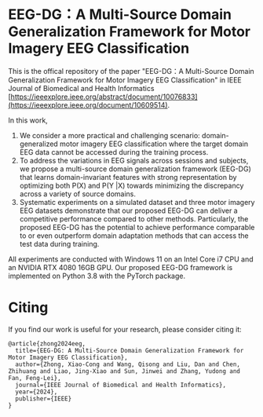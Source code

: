 # EEG-DG：A Multi-Source Domain Generalization Framework for Motor Imagery EEG Classification

This is the offical repository of the paper "EEG-DG：A Multi-Source Domain Generalization Framework for Motor Imagery EEG Classification" in IEEE Journal of Biomedical and Health Informatics [https://ieeexplore.ieee.org/abstract/document/10076833](https://ieeexplore.ieee.org/document/10609514).

In this work,
1) We consider a more practical and challenging scenario: domain-generalized motor imagery EEG classification where the target domain EEG data cannot be accessed during the training process.
2) To address the variations in EEG signals across sessions and subjects, we propose a multi-source domain generalization framework (EEG-DG) that learns domain-invariant
features with strong representation by optimizing both P(X) and P(Y |X) towards minimizing the discrepancy across a variety of source domains.
3) Systematic experiments on a simulated dataset and three motor imagery EEG datasets demonstrate that our proposed EEG-DG can deliver a competitive performance compared to other methods. Particularly, the proposed EEG-DG has the potential to achieve performance comparable to or even outperform domain adaptation methods that can access the test data during training.

All experiments are conducted with Windows 11 on an Intel Core i7 CPU and an NVIDIA RTX 4080 16GB GPU. Our proposed EEG-DG framework is implemented on Python 3.8 with the PyTorch package.

# Citing
If you find our work is useful for your research, please consider citing it:

```plaintext
@article{zhong2024eeg,
  title={EEG-DG: A Multi-Source Domain Generalization Framework for Motor Imagery EEG Classification},
  author={Zhong, Xiao-Cong and Wang, Qisong and Liu, Dan and Chen, Zhihuang and Liao, Jing-Xiao and Sun, Jinwei and Zhang, Yudong and Fan, Feng-Lei},
  journal={IEEE Journal of Biomedical and Health Informatics},
  year={2024},
  publisher={IEEE}
}
